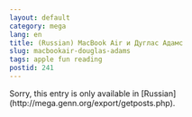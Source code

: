 ```yaml
---
layout: default
category: mega
lang: en
title: (Russian) MacBook Air и Дуглас Адамс
slug: macbookair-douglas-adams
tags: apple fun reading 
postid: 241
---
```

<p>Sorry, this entry is only available in [Russian](http://mega.genn.org/export/getposts.php).</p>